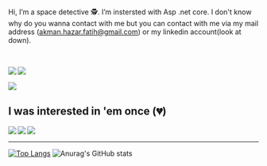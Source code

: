 Hi, I’m a space detective :detective:. I’m instersted with Asp .net core. I don't know why do you wanna contact with me but you can contact with me via my mail address (akman.hazar.fatih@gmail.com) or my linkedin account(look at down).

<br/>

<a target="_blank" href="https://www.linkedin.com/in/hazar-fatih-akman"><img align="left" src="https://img.shields.io/badge/LinkedIn-0077B5?style=for-the-badge&logo=linkedin&logoColor=white" /></a>
<img align="left" src="https://img.shields.io/badge/C%23-239120?style=for-the-badge&logo=c-sharp&logoColor=white" />
<br/>

<img align="left" src="https://komarev.com/ghpvc/?username=HazarFatihAkman&style=for-the-badge">
<br />

I was interested in 'em once  (:broken_heart:)
---------------------------------------------------------
<img align="left" src="https://img.shields.io/badge/PHP-777BB4?style=for-the-badge&logo=php&logoColor=white" />
<img align="left" src="https://img.shields.io/badge/JavaScript-323330?style=for-the-badge&logo=javascript&logoColor=F7DF1E" />
<img align="left" src="https://img.shields.io/badge/Python-3776AB?style=for-the-badge&logo=python&logoColor=white" />

<br />

---------------------------------------------------------

[![Top Langs](https://github-readme-stats.vercel.app/api/top-langs/?username=HazarFatihAkman&layout=compact)](https://github.com/anuraghazra/github-readme-stats)
![Anurag's GitHub stats](https://github-readme-stats.vercel.app/api?username=HazarFatihAkman&count_private=true&show_icons=true)
<br />
